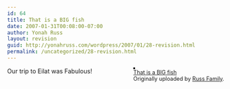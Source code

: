 ```yaml
---
id: 64
title: That is a BIG fish
date: 2007-01-31T00:08:00-07:00
author: Yonah Russ
layout: revision
guid: http://yonahruss.com/wordpress/2007/01/28-revision.html
permalink: /uncategorized/28-revision.html
---
```

<div style="float: right; margin-left: 10px; margin-bottom: 10px;">
  <a href="http://www.flickr.com/photos/russ_family/375252697/" title="photo sharing"><img src="http://farm1.static.flickr.com/124/375252697_11bb43d79d_m.jpg" alt="" style="border: solid 2px #000000;" /></a> <br /> <span style="font-size: 0.9em; margin-top: 0px;"> <a href="http://www.flickr.com/photos/russ_family/375252697/">That is a BIG fish</a> <br /> Originally uploaded by <a href="http://www.flickr.com/people/russ_family/">Russ Family</a>. </span>
</div>

Our trip to Eilat was Fabulous!<br clear="all" />
